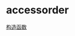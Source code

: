 # accessorder
[构造函数](https://www.jianshu.com/p/ea16532977d0?u_atoken=cdaa4869-baee-4911-84c1-6af4a3bd6378&u_asession=018v6LRPMTR4os8CkW-1dzIX6IVZvJHjqygkDcSyPEqFEJSycrq9WHRn5SbKlaJm6XX0KNBwm7Lovlpxjd_P_q4JsKWYrT3W_NKPr8w6oU7K-jGwzaf8zuuLzaiFC6DpFbp0TkEaMSMNP4umocQhrjq2BkFo3NEHBv0PZUm6pbxQU&u_asig=05tPpdLjm4H_veLABeXfEOOaqFj_cY3TdBHBSuTGXY8xR6o4SJcS4Gs2AgqO7gviV15EM7jMxwf6ZPcfNGsvmhArCAKfos2NioksHSePEV2Pncag8jXtyE5UMJT2Pn-FJ4hxQOi6-eLgqIxdy9GERJNbqKnM-dgl1mVnzceJasstb9JS7q8ZD7Xtz2Ly-b0kmuyAKRFSVJkkdwVUnyHAIJzWuvJV7a18pFMj4tPMCkCWCTGCY75mDJL3K9de5V275gG3pf5vm7LeeSuJ_913VgsO3h9VXwMyh6PgyDIVSG1W8zttW89Vn9M08HASRG1NjeTOybdtHlb3igdkDLY_odFWUbNEUcyTiFHKB9F2ZcEX81K0TU4ByiUj2DPSIVyY_emWspDxyAEEo4kbsryBKb9Q&u_aref=Bb3ZzrEbqsOEbW62rMIMk2UoA2A%3D)
